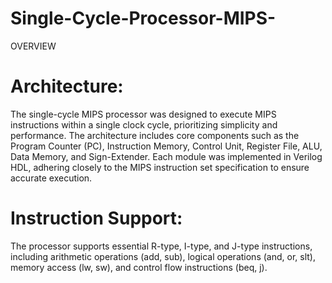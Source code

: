 # Single-Cycle-Processor-MIPS-
OVERVIEW
# Architecture:
The single-cycle MIPS processor was designed to execute MIPS instructions within a single clock cycle, prioritizing simplicity and performance. The architecture includes core components such as the Program Counter (PC), Instruction Memory, Control Unit, Register File, ALU, Data Memory, and Sign-Extender. Each module was implemented in Verilog HDL, adhering closely to the MIPS instruction set specification to ensure accurate execution.

# Instruction Support:
The processor supports essential R-type, I-type, and J-type instructions, including arithmetic operations (add, sub), logical operations (and, or, slt), memory access (lw, sw), and control flow instructions (beq, j).
